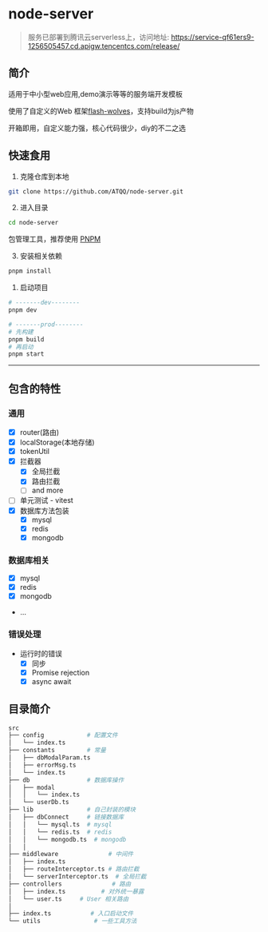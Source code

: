 # node-server

>服务已部署到腾讯云serverless上，访问地址: https://service-qf61ers9-1256505457.cd.apigw.tencentcs.com/release/
## 简介
适用于中小型web应用,demo演示等等的服务端开发模板

使用了自定义的Web 框架[flash-wolves](https://github.com/ATQQ/flash-wolves)，支持build为js产物

开箱即用，自定义能力强，核心代码很少，diy的不二之选
## 快速食用
1. 克隆仓库到本地
```sh
git clone https://github.com/ATQQ/node-server.git
```

2. 进入目录
```sh
cd node-server
```

包管理工具，推荐使用 [PNPM](https://pnpm.io/zh/) 

3. 安装相关依赖

```sh
pnpm install
```

1. 启动项目
```sh
# -------dev--------
pnpm dev

# -------prod--------
# 先构建
pnpm build
# 再启动
pnpm start
```
---

## 包含的特性
### 通用
* [x] router(路由)
* [x] localStorage(本地存储)
* [x] tokenUtil
* [x] 拦截器
  * [x] 全局拦截
  * [x] 路由拦截
  * [ ] and more
* [ ] 单元测试 - vitest
* [x] 数据库方法包装
  * [x] mysql
  * [x] redis
  * [x] mongodb

### 数据库相关
* [x] mysql
* [x] redis
* [x] mongodb
* ...

### 错误处理
* 运行时的错误
  * [x] 同步
  * [x] Promise rejection
  * [x] async await

## 目录简介

```sh
src
├── config            # 配置文件
│   └── index.ts
├── constants         # 常量
│   ├── dbModalParam.ts
│   ├── errorMsg.ts
│   └── index.ts
├── db                # 数据库操作
│   ├── modal
│   │   └── index.ts
│   └── userDb.ts
├── lib               # 自己封装的模块
│   ├── dbConnect     # 链接数据库
│   │   └── mysql.ts  # mysql
│   │   └── redis.ts  # redis
│   │   └── mongodb.ts  # mongodb
│   │ 
├── middleware              # 中间件
│   ├── index.ts
│   ├── routeInterceptor.ts # 路由拦截
│   └── serverInterceptor.ts  # 全局拦截
├── controllers              # 路由
│   ├── index.ts          # 对外统一暴露
│   └── user.ts     # User 相关路由
│ 
├── index.ts           # 入口启动文件
└── utils               # 一些工具方法
```
